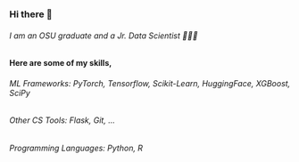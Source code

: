 ### Hi there 👋
###### I am an OSU graduate and a Jr. Data Scientist  🦸‍♂️✨
#### Here are some of my skills,
###### ML Frameworks: PyTorch, Tensorflow, Scikit-Learn, HuggingFace, XGBoost, SciPy
###### Other CS Tools:  Flask, Git, ...
###### Programming Languages: Python, R

<!--
**mdislam1234/mdislam1234** is a ✨ _special_ ✨ repository because its `README.md` (this file) appears on your GitHub profile.

Here are some ideas to get you started:

- 🔭 I’m currently working on ...
- 🌱 I’m currently learning ...
- 👯 I’m looking to collaborate on ...
- 🤔 I’m looking for help with ...
- 💬 Ask me about ...
- 📫 How to reach me: ...
- 😄 Pronouns: ...
- ⚡ Fun fact: ...
-->

